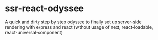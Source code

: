 # ssr-react-odyssee
A quick and dirty step by step odyssee to finally set up server-side rendering with express and react (without usage of next, react-loadable, react-universal-component)

